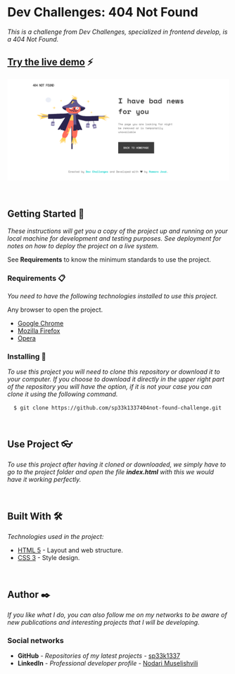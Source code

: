 # Dev Challenges: 404 Not Found

_This is a challenge from Dev Challenges, specialized in frontend develop, is a 404 Not Found._

## [Try the live demo](https://sp33k1337.github.io/404not-found-challenge/) ⚡
![Thumbnail](https://github.com/sp33k1337/404not-found-challenge/blob/master/design/design.png?raw=true)

<br>

## Getting Started 🚀

_These instructions will get you a copy of the project up and running on your local machine for development and testing purposes. See deployment for notes on how to deploy the project on a live system._

See **Requirements** to know the minimum standards to use the project.

### Requirements 📋

_You need to have the following technologies installed to use this project._

Any browser to open the project.

* [Google Chrome](https://www.google.com/intl/es/chrome/)
* [Mozilla Firefox](https://www.mozilla.org/es-ES/firefox/new/)
* [Opera](https://www.opera.com/es)

### Installing 🔧

_To use this project you will need to clone this repository or download it to your computer. If you choose to download it directly in the upper right part of the repository you will have the option, if it is not your case you can clone it using the following command._

```ssh
  $ git clone https://github.com/sp33k1337404not-found-challenge.git
```

<br>

## Use Project 👓

_To use this project after having it cloned or downloaded, we simply have to go to the project folder and open the file **index.html** with this we would have it working perfectly._

<br>

## Built With 🛠️

_Technologies used in the project:_

* [HTML 5](https://es.wikipedia.org/wiki/HTML) - Layout and web structure.
* [CSS 3](https://es.wikipedia.org/wiki/Hoja_de_estilos_en_cascada) - Style design.

<br>

## Author ✒️

_If you like what I do, you can also follow me on my networks to be aware of new publications and interesting projects that I will be developing._


### Social networks

* **GitHub** - *Repositories of my latest projects* - [sp33k1337](https://github.com/sp33k1337)
* **LinkedIn** - *Professional developer profile* - [Nodari Muselishvili](https://www.linkedin.com/in/nodari-muselishvili-7b9692219/)

